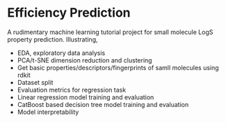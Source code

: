 # Efficiency Prediction

A rudimentary machine learning tutorial project for small molecule LogS property prediction. Illustrating, 

* EDA, exploratory data analysis
* PCA/t-SNE dimension reduction and clustering
* Get basic properties/descriptors/fingerprints of samll molecules using rdkit
* Dataset split
* Evaluation metrics for regression task
* Linear regression model training and evaluation
* CatBoost based decision tree model training and evaluation
* Model interpretability
